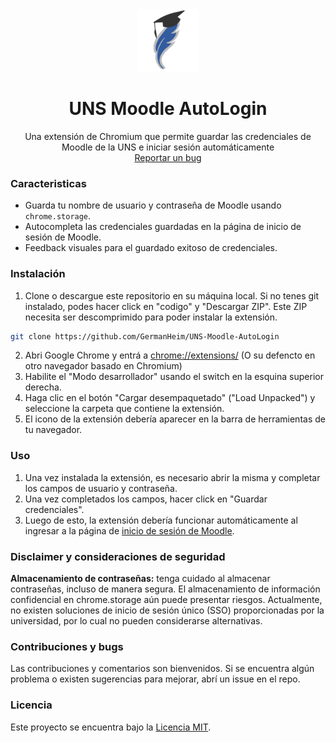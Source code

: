 <div align="center">
  <a href="https://github.com/GermanHeim/UNS-Moodle-AutoLogin">
    <img src="icon/icon128.png" alt="Logo" width="100" height="100">
  </a>

  <h1 align="center">UNS Moodle AutoLogin</h1>

  <p align="center">
    Una extensión de Chromium que permite guardar las credenciales de Moodle de la UNS e iniciar sesión automáticamente
    <br />
    <a href="https://github.com/GermanHeim/UNS-Moodle-AutoLogin/issues">Reportar un bug</a>
  </p>
</div>


### Caracteristicas

- Guarda tu nombre de usuario y contraseña de Moodle usando `chrome.storage`.
- Autocompleta las credenciales guardadas en la página de inicio de sesión de Moodle.
- Feedback visuales para el guardado exitoso de credenciales.

### Instalación

1. Clone o descargue este repositorio en su máquina local.
   Si no tenes git instalado, podes hacer click en "codigo" y "Descargar ZIP". Este ZIP necesita ser descomprimido para poder instalar la extensión.
```bash
git clone https://github.com/GermanHeim/UNS-Moodle-AutoLogin
```


2. Abri Google Chrome y entrá a [chrome://extensions/](chrome://extensions/) (O su defencto en otro navegador basado en Chromium)
3. Habilite el "Modo desarrollador" usando el switch en la esquina superior derecha.
4. Haga clic en el botón "Cargar desempaquetado" ("Load Unpacked") y seleccione la carpeta que contiene la extensión.
5. El icono de la extensión debería aparecer en la barra de herramientas de tu navegador.

### Uso
1. Una vez instalada la extensión, es necesario abrir la misma y completar los campos de usuario y contraseña.
2. Una vez completados los campos, hacer click en "Guardar credenciales".
3. Luego de esto, la extensión debería funcionar automáticamente al ingresar a la página de [inicio de sesión de Moodle](https://moodle.uns.edu.ar/moodle).

### Disclaimer y consideraciones de seguridad
**Almacenamiento de contraseñas:** tenga cuidado al almacenar contraseñas, incluso de manera segura. El almacenamiento de información confidencial en chrome.storage aún puede presentar riesgos. 
Actualmente, no existen soluciones de inicio de sesión único (SSO) proporcionadas por la universidad, por lo cual no pueden considerarse alternativas.

### Contribuciones y bugs
Las contribuciones y comentarios son bienvenidos. Si se encuentra algún problema o existen sugerencias para mejorar, abrí un issue en el repo.

### Licencia
Este proyecto se encuentra bajo la [Licencia MIT](./LICENSE).
